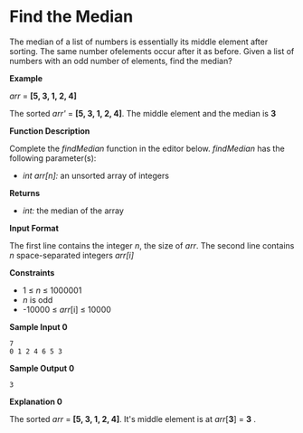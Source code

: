 # Find the Median

The median of a list of numbers is essentially its middle element after sorting. The same number ofelements occur after it as before. Given a list of numbers with an odd number of elements, find the
median?

**Example**

*arr* = **[5, 3, 1, 2, 4]**

The sorted *arr'* = **[5, 3, 1, 2, 4]**. The middle element and the median is **3**

**Function Description**

Complete the *findMedian* function in the editor below.
*findMedian* has the following parameter(s):
* *int arr[n]:* an unsorted array of integers

**Returns**

* *int:* the median of the array

**Input Format**

The first line contains the integer *n*, the size of
*arr*.
The second line contains *n* space-separated integers *arr[i]*

**Constraints**

* 1 $\leq$ *n* $\leq$ 1000001
* *n* is odd
* -10000 $\leq$ *arr*[i] $\leq$ 10000

**Sample Input 0**

    7
    0 1 2 4 6 5 3

**Sample Output 0**

    3

**Explanation 0**

The sorted *arr* = **[5, 3, 1, 2, 4]**. It's middle element is at *arr*[**3**] = **3**
.
